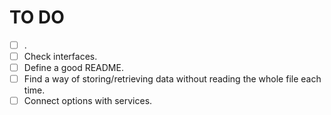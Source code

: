 # TO DO

- [ ] .
- [ ] Check interfaces.
- [ ] Define a good README.
- [ ] Find a way of storing/retrieving data without reading the whole file each time.
- [ ] Connect options with services.
